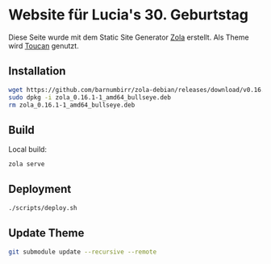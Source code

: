 # Website für Lucia's 30. Geburtstag

Diese Seite wurde mit dem Static Site Generator [Zola](https://www.getzola.org) erstellt. Als Theme wird [Toucan](https://www.getzola.org/themes/toucan/) genutzt.

## Installation

```sh
wget https://github.com/barnumbirr/zola-debian/releases/download/v0.16.1-1/zola_0.16.1-1_amd64_bullseye.deb
sudo dpkg -i zola_0.16.1-1_amd64_bullseye.deb
rm zola_0.16.1-1_amd64_bullseye.deb
```

## Build

Local build:

```sh
zola serve
```

## Deployment

```sh
./scripts/deploy.sh
```

## Update Theme

```sh
git submodule update --recursive --remote
```
